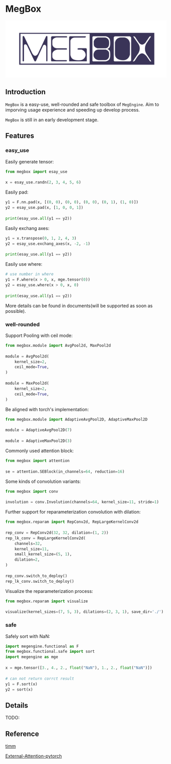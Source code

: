 # MegBox

![logo](logo.png)

## Introduction

`MegBox` is a easy-use, well-rounded and safe toolbox of `MegEngine`. Aim to imporving usage experience and speeding up develop process.



`MegBox` is still in an early development stage.

## Features

### easy_use

Easily generate tensor:

```python
from megbox import esay_use

x = esay_use.randn(2, 3, 4, 5, 6)
```

Easily pad:

```python
y1 = F.nn.pad(x, [(0, 0), (0, 0), (0, 0), (0, 1), (1, 0)])
y2 = esay_use.pad(x, [1, 0, 0, 1])

print(esay_use.all(y1 == y2))
```

Easily exchang axes:

```python
y1 = x.transpose(0, 1, 2, 4, 3)
y2 = esay_use.exchang_axes(x, -2, -1)

print(esay_use.all(y1 == y2))
```

Easily use where:

```python
# use number in where
y1 = F.where(x > 0, x, mge.tensor(0))
y2 = esay_use.where(x > 0, x, 0)

print(esay_use.all(y1 == y2))
```

More details can be found in documents(will be supported as soon as possible).

### well-rounded

Support Pooling with ceil mode:

```python
from megbox.module import AvgPool2d, MaxPool2d

module = AvgPool2d(
    kernel_size=2,
    ceil_mode=True,
)

module = MaxPool2d(
    kernel_size=2,
    ceil_mode=True,
)
```

Be aligned with torch's implementation:

```python
from megbox.module import AdaptiveAvgPool2D, AdaptiveMaxPool2D

module = AdaptiveAvgPool2D(7)

module = AdaptiveMaxPool2D(3)
```

Commonly used attention block:

```python
from megbox import attention

se = attention.SEBlock(in_channels=64, reduction=16)
```

Some kinds of convolution variants:

```python
from megbox import conv

involution = conv.Involution(channels=64, kernel_size=11, stride=1)
```

Further support for reparameterization convolution with dilation:

```python
from megbox.reparam import RepConv2d, RepLargeKernelConv2d

rep_conv = RepConv2d(32, 32, dilation=(1, 2))
rep_lk_conv = RepLargeKernelConv2d(
    channels=32,
    kernel_size=11,
    small_kernel_size=(5, 1),
    dilation=2,
)

rep_conv.switch_to_deploy()
rep_lk_conv.switch_to_deploy()
```

Visualize the reparameterization process:

```python
from megbox.reparam import visualize

visualize(kernel_sizes=(7, 5, 3), dilations=(2, 3, 1), save_dir='./')
```



### safe

Safely sort with NaN:

```python
import megengine.functional as F
from megbox.functional.safe import sort
import megengine as mge

x = mge.tensor([3., 4., 2., float("NaN"), 1., 2., float("NaN")])

# can not return corrct result
y1 = F.sort(x)
y2 = sort(x)
```

## Details

TODO:

## Reference

[timm](https://github.com/rwightman/pytorch-image-models)

[External-Attention-pytorch](https://github.com/xmu-xiaoma666/External-Attention-pytorch#21-Polarized-Self-Attention-Usage)
